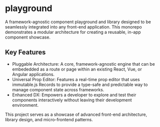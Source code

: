 # playground
A framework-agnostic component playground and library designed to be seamlessly integrated into any front-end application. This monorepo demonstrates a modular architecture for creating a reusable, in-app component showcase.

## Key Features
* Pluggable Architecture: A core, framework-agnostic engine that can be embededded as a route or page within an existing React, Vue, or Angular applications.
* Universal Prop Editor: Features a real-time prop editor that uses immutable.js Records to provide a type-safe and predictable way to manage component state across frameworks.
* Enhanced DX: Empowers a developer to explore and test their components interactively without leaving their development environment.

This project serves as a showcase of advanced front-end architecture, library design, and micro-frontend patterns.
